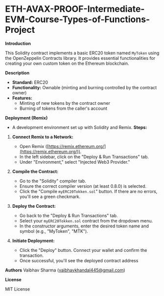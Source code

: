 # ETH-AVAX-PROOF-Intermediate-EVM-Course-Types-of-Functions-Project

**Introduction**

This Solidity contract implements a basic ERC20 token named `MyToken` using the OpenZeppelin Contracts library. It provides essential functionalities for creating your own custom token on the Ethereum blockchain.

**Description**

* **Standard:** ERC20
* **Functionality:** Ownable (minting and burning controlled by the contract owner)
* **Features:**
    * Minting of new tokens by the contract owner
    * Burning of tokens from the caller's account

**Deployment (Remix)**
* A development environment set up with Solidity and Remix.
**Steps:**
1. **Connect Remix to a Network:**
   * Open Remix ([https://remix.ethereum.org/](https://remix.ethereum.org/)).
   * In the left sidebar, click on the "Deploy & Run Transactions" tab.
   * Under "Environment," select "Injected Web3 Provider."

2. **Compile the Contract:**
   * Go to the "Solidity" compiler tab.
   * Ensure the correct compiler version (at least 0.8.0) is selected.
   * Click the "Compile `myERC20Tokken.sol`" button. If there are no errors, you'll see a green checkmark.

3. **Deploy the Contract:**
   * Go back to the "Deploy & Run Transactions" tab.
   * Select your `myERC20Tokken.sol` contract from the dropdown menu.
   * In the constructor arguments, enter the desired token name and symbol (e.g., "MyToken", "MTK").

4. **Initiate Deployment:**
   * Click the "Deploy" button. Connect your wallet and confirm the transaction.
   * Once successful, you'll see the deployed contract address

**Authors**
Vaibhav Sharma (vaibhavkhandal445@gmail.com)


**License**

MIT License
